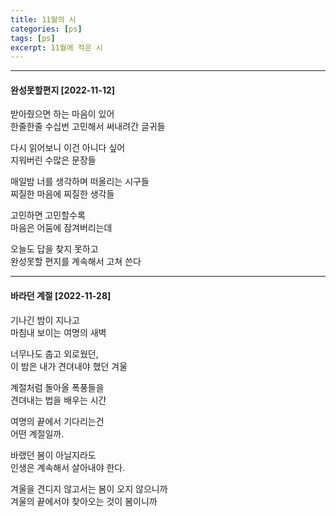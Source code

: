 ```yaml
---
title: 11월의 시
categories: [ps]
tags: [ps]
excerpt: 11월에 적은 시
---
```


***



#### 완성못할편지 [2022-11-12]

받아줬으면 하는 마음이 있어  
한줄한줄 수십번 고민해서 써내려간 글귀들  

다시 읽어보니 이건 아니다 싶어  
지워버린 수많은 문장들  

매일밤 너를 생각하며 떠올리는 시구들  
찌질한 마음에 찌질한 생각들  

고민하면 고민할수록  
마음은 어둠에 잠겨버리는데  

오늘도 답을 찾지 못하고  
완성못할 편지를 계속해서 고쳐 쓴다  

***

#### 바라던 계절 [2022-11-28]
기나긴 밤이 지나고  
마침내 보이는 여명의 새벽  

너무나도 춥고 외로웠던,  
이 밤은 내가 견뎌내야 했던 겨울  

계절처럼 돌아올 폭풍들을  
견뎌내는 법을 배우는 시간  

여명의 끝에서 기다리는건  
어떤 계절일까.  

바랬던 봄이 아닐지라도  
인생은 계속해서 살아내야 한다.  

겨울을 견디지 않고서는 봄이 오지 않으니까  
겨울의 끝에서야 찾아오는 것이 봄이니까  
